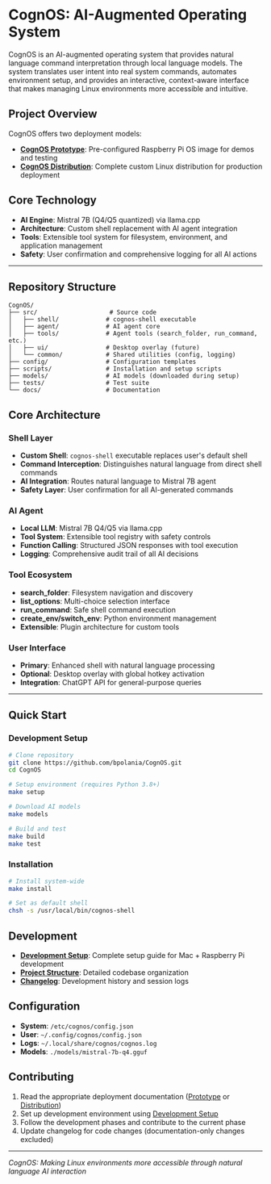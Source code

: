 # CognOS: AI-Augmented Operating System

CognOS is an AI-augmented operating system that provides natural language command interpretation through local language models. The system translates user intent into real system commands, automates environment setup, and provides an interactive, context-aware interface that makes managing Linux environments more accessible and intuitive.

## Project Overview

CognOS offers two deployment models:

- **[CognOS Prototype](COGNOS_PROTOTYPE.md)**: Pre-configured Raspberry Pi OS image for demos and testing
- **[CognOS Distribution](COGNOS_DISTRIBUTION.md)**: Complete custom Linux distribution for production deployment

## Core Technology

- **AI Engine**: Mistral 7B (Q4/Q5 quantized) via llama.cpp
- **Architecture**: Custom shell replacement with AI agent integration
- **Tools**: Extensible tool system for filesystem, environment, and application management
- **Safety**: User confirmation and comprehensive logging for all AI actions

---

## Repository Structure

```
CognOS/
├── src/                    # Source code
│   ├── shell/             # cognos-shell executable
│   ├── agent/             # AI agent core
│   ├── tools/             # Agent tools (search_folder, run_command, etc.)
│   ├── ui/                # Desktop overlay (future)
│   └── common/            # Shared utilities (config, logging)
├── config/                # Configuration templates
├── scripts/               # Installation and setup scripts
├── models/                # AI models (downloaded during setup)
├── tests/                 # Test suite
└── docs/                  # Documentation
```

## Core Architecture

### Shell Layer
- **Custom Shell**: `cognos-shell` executable replaces user's default shell
- **Command Interception**: Distinguishes natural language from direct shell commands
- **AI Integration**: Routes natural language to Mistral 7B agent
- **Safety Layer**: User confirmation for all AI-generated commands

### AI Agent
- **Local LLM**: Mistral 7B Q4/Q5 via llama.cpp
- **Tool System**: Extensible tool registry with safety controls
- **Function Calling**: Structured JSON responses with tool execution
- **Logging**: Comprehensive audit trail of all AI decisions

### Tool Ecosystem
- **search_folder**: Filesystem navigation and discovery
- **list_options**: Multi-choice selection interface
- **run_command**: Safe shell command execution
- **create_env/switch_env**: Python environment management
- **Extensible**: Plugin architecture for custom tools

### User Interface
- **Primary**: Enhanced shell with natural language processing
- **Optional**: Desktop overlay with global hotkey activation
- **Integration**: ChatGPT API for general-purpose queries

---

## Quick Start

### Development Setup
```bash
# Clone repository
git clone https://github.com/bpolania/CognOS.git
cd CognOS

# Setup environment (requires Python 3.8+)
make setup

# Download AI models
make models

# Build and test
make build
make test
```

### Installation
```bash
# Install system-wide
make install

# Set as default shell
chsh -s /usr/local/bin/cognos-shell
```

## Development

- **[Development Setup](docs/development-setup.md)**: Complete setup guide for Mac + Raspberry Pi development
- **[Project Structure](docs/project-structure.md)**: Detailed codebase organization
- **[Changelog](CHANGELOG.md)**: Development history and session logs

## Configuration

- **System**: `/etc/cognos/config.json`
- **User**: `~/.config/cognos/config.json`
- **Logs**: `~/.local/share/cognos/cognos.log`
- **Models**: `./models/mistral-7b-q4.gguf`

## Contributing

1. Read the appropriate deployment documentation ([Prototype](COGNOS_PROTOTYPE.md) or [Distribution](COGNOS_DISTRIBUTION.md))
2. Set up development environment using [Development Setup](docs/development-setup.md)
3. Follow the development phases and contribute to the current phase
4. Update changelog for code changes (documentation-only changes excluded)

---

*CognOS: Making Linux environments more accessible through natural language AI interaction*